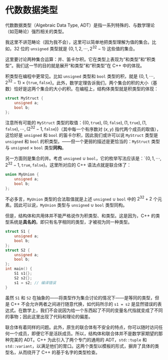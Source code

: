 # 代数数据类型

代数数据类型（Algebraic Data Type, ADT）是指一系列特殊的、与数学理论（如范畴论）强烈相关的类型。

我这里不讲范畴论（因为我不会），这里可以简单地把类型理解为值的集合。比如，32 位的 `unsigned` 类型就是 $\{0,1,2,\cdots,2^{32}-1\}$ 这些值的集合。

这里要讨论两种集合运算：并、笛卡尔积。它在类型上表现为“和类型”和“积类型”。我们这一节的目的就是展开“和类型”和“积类型”在 C++ 中的体现。

积类型在编程中更常见。比如 `unsigned` 类型和 `bool` 类型的积，就是 $\{0,1,\cdots,2^{32}-1\}\times\{\mathtt{true},\mathtt{false}\}$。此外，数学定理告诉我们，两个集合的积的大小（基数）恰好是这两个集合的大小的积。在编程上，结构体类型就是积类型的体现：

```cpp
struct MyStruct {
    unsigned a;
    bool b;
};
```

注意所有可能的 `MyStruct` 类型的取值：$\{(0, \mathtt{true}), (0, \mathtt{false}), (1, \mathtt{true}), (1, \mathtt{false}), \cdots, (2^{32}-1, \mathtt{false})\}$（其中每一个有序数对 $(x, y)$ 指代两个成员的取值），这恰好是 `unsigned` 和 `bool` 的笛卡尔积，因此我们或许可以说 `MyStruct` 类型是 `unsigned` 和 `bool` 的积类型。——但一个更弱的描述是更恰当的：`MyStruct` 类型与 `unsigned` $\times$ `bool` 类型**同构**。

另一方面则是集合的并。考虑 `unsigned` $\cup$ `bool`，它的枚举写法应该是：`$\{0,1,\cdots,2^{32}-1,\mathtt{true},\mathtt{false}\}$。这里所对应的 C++ 语法点就是联合体了：

```cpp
union MyUnion {
    unsigned a;
    bool b;
};
```

不必多言，`MyUnion` 类型的合法取值就是上述 `unsigned` $\cup$ `bool` 中的 $2^{32}+2$ 个元素。因此可以说，`MyUnion` 类型与 `unsigned` $\cup$ `bool` 类型同构。

但是，结构体和共用体并不能严格说作为积类型、和类型。这是因为，C++ 的类型系统是**具名的**。即只有名字相同的类型，才被视为同一种类型。

```cpp
struct S1 {
    unsigned a;
    bool b;
};
struct S2 {
    unsigned a;
    bool b;
};
int main() {
    S1 s1{};
    S2 s2{};
    s1 = s2; // 编译错误
}
```

虽然 `S1` 和 `S2` 在抽象的——将类型作为集合讨论的情况下——是等同的类型，但是 C++ 不会允许两者之间进行随意代换，如代码所示的 `s1 = s2` 是显然错误的表达式。在数学上，我们不会说因为给一个东西起了不同的变量名代指就变成了不同的事物；因此这里出现了代码和理论的偏差。

联合体有着同样的问题。此外，原生的联合体有不安全的特点，你可以随时访问任何一个成员，即便它不是活跃成员。所以，结构体和联合体并不是数学家期望的那种完美的 ADT。C++ 为此引入了两个专门的通用的 ADT，`std::tuple` 和 `std::variant`，以满足他们的胃口。这两个类型以模板的形式，摒弃了具体的类型名，从而绕开了 C++ 的基于名字的类型检查。
